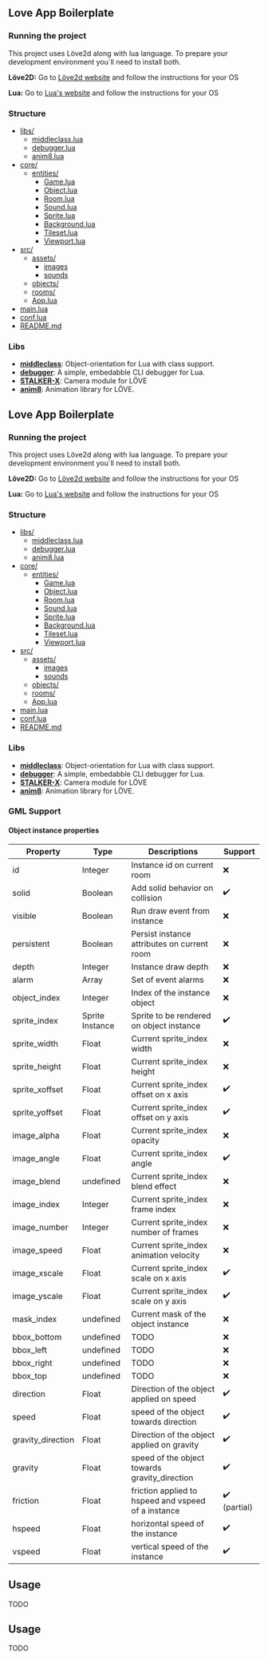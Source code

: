 ## Love App Boilerplate

### Running the project
This project uses Löve2d along with lua language. To prepare your development environment you`ll need to install both.

**Löve2D:** Go to [Löve2d website](https://love2d.org) and follow the instructions for your OS

**Lua:** Go to [Lua's website](https://www.lua.org/start.html) and follow the instructions for your OS

### Structure
* [libs/](./libs)
  * [middleclass.lua](./libs/middleclass.lua)
  * [debugger.lua](./libs/debugger.lua)
  * [anim8.lua](./libs/anim8.lua)
* [core/](./core)
  * [entities/](./core/entities)
    * [Game.lua](./core/entities/Game.lua)
    * [Object.lua](./core/entities/Object.lua)
    * [Room.lua](./core/entities/Room.lua)
    * [Sound.lua](./core/entities/Sound.lua)
    * [Sprite.lua](./core/entities/Sprite.lua)
    * [Background.lua](./core/entities/Background.lua)
    * [Tileset.lua](./core/entities/Tileset.lua)
    * [Viewport.lua](./core/entities/Viewport.lua)
* [src/](./src)
  * [assets/](./src/assets)
    * [images](./src/assets/images)
    * [sounds](./src/assets/sounds)
  * [objects/](./src/objects)
  * [rooms/](./src/rooms)
  * [App.lua](./src/App.lua)
* [main.lua](./main.lua)
* [conf.lua](./conf.lua)
* [README.md](./README.md)

### Libs
- **[middleclass](https://github.com/kikito/middleclass)**: Object-orientation for Lua with class support.
- **[debugger](https://github.com/slembcke/debugger.lua)**: A simple, embedabble CLI debugger for Lua.
- **[STALKER-X](https://github.com/adnzzzzZ/STALKER-X)**: Camera module for LÖVE
- **[anim8](https://github.com/kikito/anim8)**: Animation library for LÖVE.

## Love App Boilerplate

### Running the project
This project uses Löve2d along with lua language. To prepare your development environment you`ll need to install both.

**Löve2D:** Go to [Löve2d website](https://love2d.org) and follow the instructions for your OS

**Lua:** Go to [Lua's website](https://www.lua.org/start.html) and follow the instructions for your OS

### Structure
* [libs/](./libs)
  * [middleclass.lua](./libs/middleclass.lua)
  * [debugger.lua](./libs/debugger.lua)
  * [anim8.lua](./libs/anim8.lua)
* [core/](./core)
  * [entities/](./core/entities)
    * [Game.lua](./core/entities/Game.lua)
    * [Object.lua](./core/entities/Object.lua)
    * [Room.lua](./core/entities/Room.lua)
    * [Sound.lua](./core/entities/Sound.lua)
    * [Sprite.lua](./core/entities/Sprite.lua)
    * [Background.lua](./core/entities/Background.lua)
    * [Tileset.lua](./core/entities/Tileset.lua)
    * [Viewport.lua](./core/entities/Viewport.lua)
* [src/](./src)
  * [assets/](./src/assets)
    * [images](./src/assets/images)
    * [sounds](./src/assets/sounds)
  * [objects/](./src/objects)
  * [rooms/](./src/rooms)
  * [App.lua](./src/App.lua)
* [main.lua](./main.lua)
* [conf.lua](./conf.lua)
* [README.md](./README.md)

### Libs
- **[middleclass](https://github.com/kikito/middleclass)**: Object-orientation for Lua with class support.
- **[debugger](https://github.com/slembcke/debugger.lua)**: A simple, embedabble CLI debugger for Lua.
- **[STALKER-X](https://github.com/adnzzzzZ/STALKER-X)**: Camera module for LÖVE
- **[anim8](https://github.com/kikito/anim8)**: Animation library for LÖVE.

### GML Support
#### Object instance properties
| Property | Type | Descriptions | Support |
| --- | --- | --- | --- |
| id | Integer | Instance id on current room | :x: |
| solid | Boolean |Add solid behavior on collision | :heavy_check_mark: |
| visible | Boolean |Run draw event from instance | :x: |
| persistent | Boolean | Persist instance attributes on current room | :x: |
| depth | Integer |Instance draw depth | :x: |
| alarm | Array | Set of event alarms |:x: |
| object_index | Integer | Index of the instance object | :x: |
| sprite_index | Sprite Instance | Sprite to be rendered on object instance | :heavy_check_mark: |
| sprite_width | Float | Current sprite_index width | :x: |
| sprite_height | Float | Current sprite_index height | :x: |
| sprite_xoffset | Float | Current sprite_index offset on x axis | :heavy_check_mark: |
| sprite_yoffset | Float | Current sprite_index offset on y axis | :heavy_check_mark: |
| image_alpha | Float | Current sprite_index opacity | :x: |
| image_angle | Float | Current sprite_index angle | :heavy_check_mark: |
| image_blend | undefined | Current sprite_index blend effect | :x: |
| image_index | Integer | Current sprite_index frame index | :x: |
| image_number | Integer | Current sprite_index number of frames | :x: |
| image_speed | Float | Current sprite_index animation velocity | :x: |
| image_xscale | Float | Current sprite_index scale on x axis | :heavy_check_mark: |
| image_yscale | Float | Current sprite_index scale on y axis | :heavy_check_mark: |
| mask_index | undefined | Current mask of the object instance | :x: |
| bbox_bottom | undefined | TODO | :x: |
| bbox_left | undefined | TODO | :x: |
| bbox_right | undefined | TODO | :x: |
| bbox_top | undefined | TODO | :x: |
| direction | Float | Direction of the object applied on speed | :heavy_check_mark: |
| speed | Float | speed of the object towards direction | :heavy_check_mark: |
| gravity_direction | Float | Direction of the object applied on gravity | :heavy_check_mark: |
| gravity | Float | speed of the object towards gravity_direction | :heavy_check_mark: |
| friction | Float | friction applied to hspeed and vspeed of a instance | :heavy_check_mark: (partial) |
| hspeed | Float | horizontal speed of the instance | :heavy_check_mark: |
| vspeed | Float | vertical speed of the instance | :heavy_check_mark: |


## Usage
TODO


## Usage
TODO
